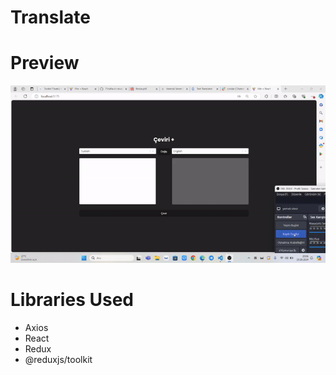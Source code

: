 # Translate

# Preview

![](/public/radar.gif)

# Libraries Used

- Axios
- React
- Redux
- @reduxjs/toolkit




